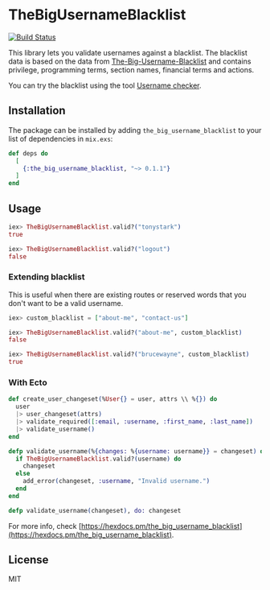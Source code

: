 # TheBigUsernameBlacklist
[![Build Status](https://travis-ci.org/dcrtantuco/the-big-username-blacklist.svg?branch=master)](https://travis-ci.org/dcrtantuco/the-big-username-blacklist)

This library lets you validate usernames against a blacklist. The blacklist data is based on the data from [The-Big-Username-Blacklist](https://github.com/marteinn/The-Big-Username-Blacklist) and contains privilege, programming terms, section names, financial terms and actions.

You can try the blacklist using the tool [Username checker](http://marteinn.github.io/The-Big-Username-Blacklist-JS/).

## Installation

The package can be installed by adding `the_big_username_blacklist` to your list of dependencies in `mix.exs`:

```elixir
def deps do
  [
    {:the_big_username_blacklist, "~> 0.1.1"}
  ]
end
```

## Usage
```elixir
iex> TheBigUsernameBlacklist.valid?("tonystark")
true

iex> TheBigUsernameBlacklist.valid?("logout")
false
```

### Extending blacklist

This is useful when there are existing routes or reserved words that you don't want to be a valid username.

```elixir
iex> custom_blacklist = ["about-me", "contact-us"]

iex> TheBigUsernameBlacklist.valid?("about-me", custom_blacklist)
false

iex> TheBigUsernameBlacklist.valid?("brucewayne", custom_blacklist)
true
```

### With Ecto

```elixir
def create_user_changeset(%User{} = user, attrs \\ %{}) do
  user
  |> user_changeset(attrs)
  |> validate_required([:email, :username, :first_name, :last_name])
  |> validate_username()
end

defp validate_username(%{changes: %{username: username}} = changeset) do
  if TheBigUsernameBlacklist.valid?(username) do
    changeset
  else
    add_error(changeset, :username, "Invalid username.")
  end
end

defp validate_username(changeset), do: changeset
```

For more info, check [https://hexdocs.pm/the_big_username_blacklist](https://hexdocs.pm/the_big_username_blacklist).

## License

MIT
